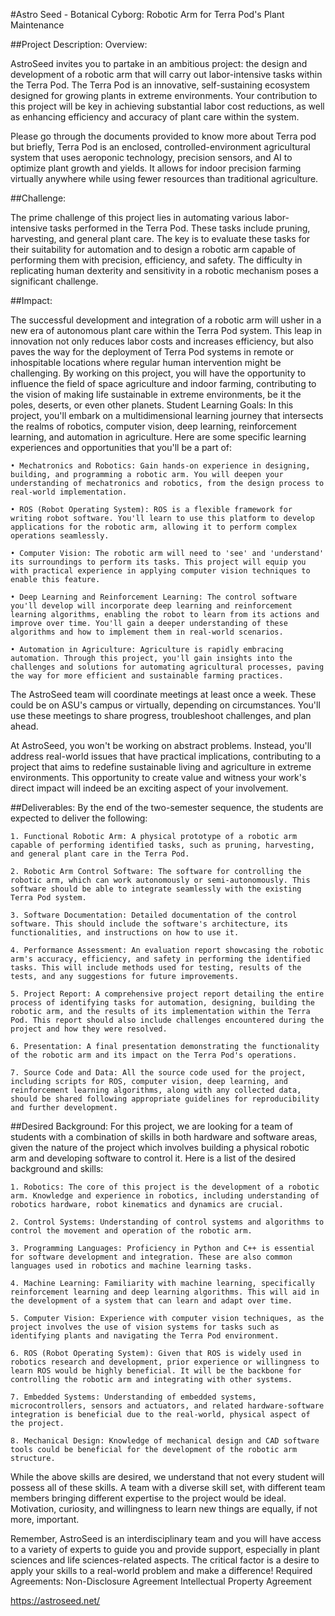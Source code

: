 <!--

**Here are some ideas to get you started:**

🙋‍♀️ A short introduction - what is your organization all about?
🌈 Contribution guidelines - how can the community get involved?
👩‍💻 Useful resources - where can the community find your docs? Is there anything else the community should know?
🍿 Fun facts - what does your team eat for breakfast?
🧙 Remember, you can do mighty things with the power of [Markdown](https://docs.github.com/github/writing-on-github/getting-started-with-writing-and-formatting-on-github/basic-writing-and-formatting-syntax)
-->


#Astro Seed - Botanical Cyborg: Robotic Arm for Terra Pod's Plant Maintenance
<!--Proposer: Vishnu Bhargav vishnubhargav031@gmail.com or vmuthyal@asu.edu-->
##Project Description: Overview:

 AstroSeed invites you to partake in an ambitious project: the design and development of a robotic arm that will carry out labor-intensive tasks within the Terra Pod. The Terra Pod is an innovative, self-sustaining ecosystem designed for growing plants in extreme environments. Your contribution to this project will be key in achieving substantial labor cost reductions, as well as enhancing efficiency and accuracy of plant care within the system.

Please go through the documents provided to know more about Terra pod but briefly, Terra Pod is an enclosed, controlled-environment agricultural system that uses aeroponic technology, precision sensors, and AI to optimize plant growth and yields. It allows for indoor precision farming virtually anywhere while using fewer resources than traditional agriculture.

##Challenge: 

The prime challenge of this project lies in automating various labor-intensive tasks performed in the Terra Pod. These tasks include pruning, harvesting, and general plant care. The key is to evaluate these tasks for their suitability for automation and to design a robotic arm capable of performing them with precision, efficiency, and safety. The difficulty in replicating human dexterity and sensitivity in a robotic mechanism poses a significant challenge.

##Impact: 

The successful development and integration of a robotic arm will usher in a new era of autonomous plant care within the Terra Pod system. This leap in innovation not only reduces labor costs and increases efficiency, but also paves the way for the deployment of Terra Pod systems in remote or inhospitable locations where regular human intervention might be challenging. By working on this project, you will have the opportunity to influence the field of space agriculture and indoor farming, contributing to the vision of making life sustainable in extreme environments, be it the poles, deserts, or even other planets.
Student Learning Goals: In this project, you'll embark on a multidimensional learning journey that intersects the realms of robotics, computer vision, deep learning, reinforcement learning, and automation in agriculture. Here are some specific learning experiences and opportunities that you'll be a part of:

    • Mechatronics and Robotics: Gain hands-on experience in designing, building, and programming a robotic arm. You will deepen your understanding of mechatronics and robotics, from the design process to real-world implementation.

    • ROS (Robot Operating System): ROS is a flexible framework for writing robot software. You'll learn to use this platform to develop applications for the robotic arm, allowing it to perform complex operations seamlessly.

    • Computer Vision: The robotic arm will need to 'see' and 'understand' its surroundings to perform its tasks. This project will equip you with practical experience in applying computer vision techniques to enable this feature.

    • Deep Learning and Reinforcement Learning: The control software you'll develop will incorporate deep learning and reinforcement learning algorithms, enabling the robot to learn from its actions and improve over time. You'll gain a deeper understanding of these algorithms and how to implement them in real-world scenarios.

    • Automation in Agriculture: Agriculture is rapidly embracing automation. Through this project, you'll gain insights into the challenges and solutions for automating agricultural processes, paving the way for more efficient and sustainable farming practices.

The AstroSeed team will coordinate meetings at least once a week. These could be on ASU's campus or virtually, depending on circumstances. You'll use these meetings to share progress, troubleshoot challenges, and plan ahead.

At AstroSeed, you won't be working on abstract problems. Instead, you'll address real-world issues that have practical implications, contributing to a project that aims to redefine sustainable living and agriculture in extreme environments. This opportunity to create value and witness your work's direct impact will indeed be an exciting aspect of your involvement.



##Deliverables:
By the end of the two-semester sequence, the students are expected to deliver the following:

    1. Functional Robotic Arm: A physical prototype of a robotic arm capable of performing identified tasks, such as pruning, harvesting, and general plant care in the Terra Pod.

    2. Robotic Arm Control Software: The software for controlling the robotic arm, which can work autonomously or semi-autonomously. This software should be able to integrate seamlessly with the existing Terra Pod system.

    3. Software Documentation: Detailed documentation of the control software. This should include the software's architecture, its functionalities, and instructions on how to use it.

    4. Performance Assessment: An evaluation report showcasing the robotic arm's accuracy, efficiency, and safety in performing the identified tasks. This will include methods used for testing, results of the tests, and any suggestions for future improvements.

    5. Project Report: A comprehensive project report detailing the entire process of identifying tasks for automation, designing, building the robotic arm, and the results of its implementation within the Terra Pod. This report should also include challenges encountered during the project and how they were resolved.

    6. Presentation: A final presentation demonstrating the functionality of the robotic arm and its impact on the Terra Pod's operations.

    7. Source Code and Data: All the source code used for the project, including scripts for ROS, computer vision, deep learning, and reinforcement learning algorithms, along with any collected data, should be shared following appropriate guidelines for reproducibility and further development.
##Desired Background:
For this project, we are looking for a team of students with a combination of skills in both hardware and software areas, given the nature of the project which involves building a physical robotic arm and developing software to control it.
Here is a list of the desired background and skills:

    1. Robotics: The core of this project is the development of a robotic arm. Knowledge and experience in robotics, including understanding of robotics hardware, robot kinematics and dynamics are crucial.

    2. Control Systems: Understanding of control systems and algorithms to control the movement and operation of the robotic arm.

    3. Programming Languages: Proficiency in Python and C++ is essential for software development and integration. These are also common languages used in robotics and machine learning tasks.

    4. Machine Learning: Familiarity with machine learning, specifically reinforcement learning and deep learning algorithms. This will aid in the development of a system that can learn and adapt over time.

    5. Computer Vision: Experience with computer vision techniques, as the project involves the use of vision systems for tasks such as identifying plants and navigating the Terra Pod environment.

    6. ROS (Robot Operating System): Given that ROS is widely used in robotics research and development, prior experience or willingness to learn ROS would be highly beneficial. It will be the backbone for controlling the robotic arm and integrating with other systems.

    7. Embedded Systems: Understanding of embedded systems, microcontrollers, sensors and actuators, and related hardware-software integration is beneficial due to the real-world, physical aspect of the project.

    8. Mechanical Design: Knowledge of mechanical design and CAD software tools could be beneficial for the development of the robotic arm structure.

While the above skills are desired, we understand that not every student will possess all of these skills. A team with a diverse skill set, with different team members bringing different expertise to the project would be ideal. Motivation, curiosity, and willingness to learn new things are equally, if not more, important.

Remember, AstroSeed is an interdisciplinary team and you will have access to a variety of experts to guide you and provide support, especially in plant sciences and life sciences-related aspects. The critical factor is a desire to apply your skills to a real-world problem and make a difference!
Required Agreements: 
Non-Disclosure Agreement
Intellectual Property Agreement

https://astroseed.net/


